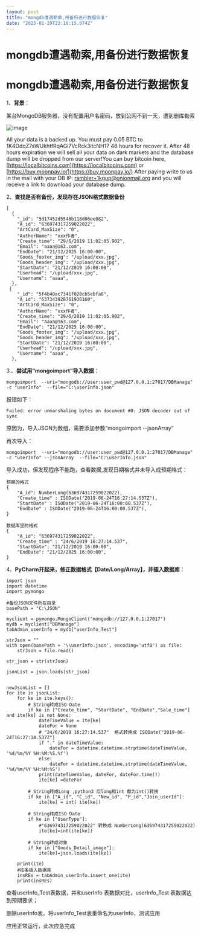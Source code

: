 ```yaml
---
layout: post
title: "mongdb遭遇勒索,用备份进行数据恢复"
date: "2023-01-29T23:16:15.974Z"
---
```

mongdb遭遇勒索,用备份进行数据恢复
====================

mongdb遭遇勒索,用备份进行数据恢复
====================

1、**背景**：

某台MongoDB服务器，没有配置用户名密码，放到公网不到一天，遭到删库勒索

![image](https://img2023.cnblogs.com/blog/249722/202301/249722-20230129173350302-1196437032.png)

All your data is a backed up. You must pay 0.05 BTC to 1K4DdqZ7sWUkhtfRqAGi7VcRck3itcNH17 48 hours for recover it. After 48 hours expiration we will sell all your data on dark markets and the database dump will be dropped from our server!You can buy bitcoin here, [https://localbitcoins.com](https://localbitcoins.com) or [https://buy.moonpay.io/](https://buy.moonpay.io/) After paying write to us in the mail with your DB IP: rambler+1kgup@onionmail.org and you will receive a link to download your database dump.

2、**查找是否有备份，发现存在JSON格式数据备份**

    [
      {
        "_id": "5d17452d5548b118d86ee882",
        "A_id": "636974317259022022",
        "ArtCard_MaxSize": "0",
        "AuthorName": "xxx作者",
        "Create_time": "29/6/2019 11:02:05.902",
        "Email": "aaaa@163.com",
        "EndDate": "21/12/2025 16:00:00",
        "Goods_footer_img": "/upload/xxx.jpg",
        "Goods_header_img": "/upload/xxx.jpg",
        "StartDate": "21/12/2019 16:00:00",
        "Userhead": "/upload/xxx.jpg",
        "Username": "aaaa",
      },
     {
        "_id": "5f4b40ac7341f020cb5ebfa8",
        "A_id": "637343928761936160",
        "ArtCard_MaxSize": "0",
        "AuthorName": "xxx作者",
        "Create_time": "29/6/2019 11:02:05.902",
        "Email": "aaaa@163.com",
        "EndDate": "21/12/2025 16:00:00",
        "Goods_footer_img": "/upload/xxx.jpg",
        "Goods_header_img": "/upload/xxx.jpg",
        "StartDate": "21/12/2019 16:00:00",
        "Userhead": "/upload/xxx.jpg",
        "Username": "aaaa",
      },
    

3.、**尝试用“mongoimport”导入数据**：

    mongoimport  --uri="mongodb://user:user_pwd@127.0.0.1:27017/DBManage" -c "userInfo"  --file="C:\userInfo.json"
    

报错如下：

    Failed: error unmarshaling bytes on document #0: JSON decoder out of sync
    

原因为，导入JSON为数组，需要添加参数“mongoimport --jsonArray”

再次导入：

    mongoimport  --uri="mongodb://user:user_pwd@127.0.0.1:27017/DBManage" -c "userInfo" --jsonArray  --file="C:\userInfo.json"
    

导入成功，但发现程序不能跑，查看数据,发现日期格式并未导入成预期格式：

    预期的格式
    {
        "A_id": NumberLong(636974317259022022),
        "Create_time" : ISODate("2019-06-24T16:27:14.537Z"),
        "StartDate" : ISODate("2019-06-24T16:00:00.537Z"),
        "EndDate" : ISODate("2019-06-24T16:00:00.537Z"),
    }
    
    数据库里的格式
    {
        "A_id": "636974317259022022",
        "Create_time" : "24/6/2019 16:27:14.537",
        "StartDate": "21/12/2019 16:00:00",
        "EndDate": "21/12/2025 16:00:00",
    }
    

4、**PyCharm开起来，修正数据格式【Date/Long/Array】，并插入数据库**：

    import json
    import datetime
    import pymongo
    
    #备份JSON文件所在目录
    basePath = "C:\JSON"
    
    myclient = pymongo.MongoClient("mongodb://127.0.0.1:27017")
    mydb = myclient["DBManage"]
    tabAdmin_userInfo = mydb["userInfo_Test"]
    
    strJson = ""
    with open(basePath + '\\userInfo.json', encoding='utf8') as file:
        strJson = file.read()
    
    str_json = str(strJson)
    
    jsonList = json.loads(str_json)
    
    
    newJsonList = []
    for ite in jsonList:
        for ke in ite.keys():
            # String转成ISO Date
            if ke in ["Create_time", "StartDate", "EndDate","Sale_time"] and ite[ke] is not None:
                dateTimeValue = ite[ke]
                dateFor = None
                # "24/6/2019 16:27:14.537"  格式转换成 ISODate("2019-06-24T16:27:14.537Z")
                if "." in dateTimeValue:
                    dateFor = datetime.datetime.strptime(dateTimeValue, '%d/%m/%Y %H:%M:%S.%f')
                else:
                    dateFor = datetime.datetime.strptime(dateTimeValue, '%d/%m/%Y %H:%M:%S')
                print(dateTimeValue, dateFor, dateFor.time())
                ite[ke] =dateFor
    
            # String转成Long ,python3 后long和int 都为int()转换
            if ke in ["A_id", "C_id", "New_id", "P_id","Join_userId"]:
                ite[ke] = int( ite[ke])
    
            # String转成ISO Date
            if ke in ["UserType"]:
                #"636974317259022022" 转换成 NumberLong(636974317259022022)
                ite[ke]=int(ite[ke])
    
            # String转成对象
            if ke in ["Goods_Detail_image"]:
                ite[ke]=json.loads(ite[ke])
    
        print(ite)
        #按条插入数据库
        insREs = tabAdmin_userInfo.insert_one(ite)
        print(insREs)
    

查看userInfo\_Test表数据，并和userInfo 表数据对比，userInfo\_Test 表数据达到预期要求；

删除userInfo表，将userInfo\_Test表重命名为userInfo，测试应用

应用正常运行，此次应急完成